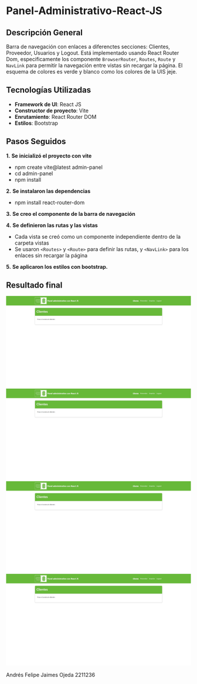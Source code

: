 # Panel-Administrativo-React-JS

## Descripción General
Barra de navegación con enlaces a diferenctes secciones: Clientes, Proveedor, Usuarios y Logout. Está implementado usando React Router Dom,
especificamente los componente `BrowserRouter`, `Routes`, `Route` y `NavLink` para permitir la navegación entre vistas sin recargar la página.
El esquema de colores es verde y blanco como los colores de la UIS jeje.

## Tecnologías Utilizadas

- **Framework de UI**: React JS
- **Constructor de proyecto**: Vite
- **Enrutamiento**: React Router DOM
- **Estilos**: Bootstrap 

## Pasos Seguidos

**1.** **Se inicializó el proyecto con vite**
   - npm create vite@latest admin-panel
   - cd admin-panel
   - npm install

**2.** **Se instalaron las dependencias**
   - npm install react-router-dom

**3.** **Se creo el componente de la barra de navegación**

**4.** **Se definieron las rutas y las vistas**
   - Cada vista se creó como un componente independiente dentro de la carpeta vistas
   - Se usaron `<Routes>` y `<Route>` para definir las rutas, y `<NavLink>` para los enlaces sin recargar la página

**5.** **Se aplicaron los estilos con bootstrap.**

## Resultado final

![Imagen resultado final barra de navegación](Imagenes\Resultado_final.jpg)
![Imagen resultado final barra de navegación](Imagenes\Resultado_final.jpg)
![Imagen resultado final barra de navegación](Imagenes\Resultado_final.jpg)
![Imagen resultado final barra de navegación](Imagenes\Resultado_final.jpg)

Andrés Felipe Jaimes Ojeda
2211236


   
   



